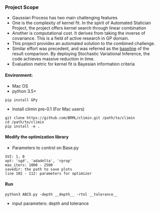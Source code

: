 ### Project Scope
- Gaussian Process has two main challenging features
- One is the complexity of kernel fit. In the spirit of Automated Statician Project, the project offers kernel search through linear combination
- Another is computational cost. It derives from taking the inverse of covariance. This is a field of active research in GP domain.
- This project provides an automated solution to the combined challenge.
- Similar effort was precedent, and was referred as the [baseline](http://proceedings.mlr.press/v64/kim_scalable_2016.pdf) of the result comparison. By deploying Stochastic Variational Inference, the code achieves massive reduction in time.
- Evaluation metric for kernel fit is Bayesian information criteria

#### Environment:

- Mac OS
- python 3.5+
  
```
pip install GPy
```

- Install climin pre-0.1 (For Mac users)
```
git clone https://github.com/BRML/climin.git /path/to/climin
cd /path/to/climin
pip install -e .
```

#### Modify the optimization library

- Parameters to control on Base.py
```
SVI: 1, 0
opt: 'sgd', 'adadelta', 'rprop'
max_iters: 1000 - 2500
savedir: the path to save plots
line 102 - 112: parameters for optimizer
```

#### Run

```
python3 ABCD.py -depth __depth__ -rtol __tolerance__
```
- input parameters: depth and tolerance
